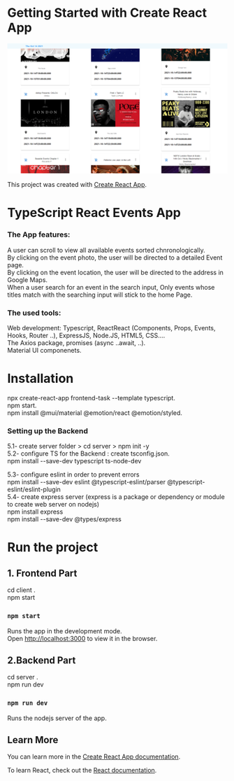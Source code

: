 # Getting Started with Create React App
![Alt text](image.png)

This project was created with [Create React App](https://github.com/facebook/create-react-app).

# TypeScript React Events App 
### The App features: 
A user can scroll to view all available events sorted chnronologically.\
By clicking on the event photo, the user will be directed to a detailed Event page.\
By clicking on the event location, the user will be directed to the address in Google Maps.\
When a user search for an event in the search input, Only events whose titles match with the searching input will stick to the home Page.
### The used tools: 
Web development: Typescript, ReactReact (Components, Props, Events, Hooks, Router ..), ExpressJS, Node.JS, HTML5, CSS....\
The Axios package, promises (async ..await, ..).\
Material UI componenets.
# Installation
npx create-react-app frontend-task --template typescript.\
npm start.\
npm install @mui/material @emotion/react @emotion/styled.
 
### Setting up the Backend

  5.1- create server folder > cd server > npm init -y\
  5.2-  configure TS for the Backend : create tsconfig.json.\
 npm install --save-dev typescript ts-node-dev

  5.3- configure eslint in order to prevent errors \
  npm install --save-dev eslint @typescript-eslint/parser @typescript-eslint/eslint-plugin\
  5.4- create express server (express is a package or dependency or module to create web server on nodejs)\
npm install express\
npm install --save-dev @types/express
  

# Run the project
## 1. Frontend Part
cd client .\
npm start
### `npm start`

Runs the app in the development mode.\
Open [http://localhost:3000](http://localhost:3001) to view it in the browser.

##  2.Backend Part
cd server .\
npm run dev
### `npm run dev`
Runs the nodejs server of the app.

## Learn More

You can learn more in the [Create React App documentation](https://facebook.github.io/create-react-app/docs/getting-started).

To learn React, check out the [React documentation](https://reactjs.org/).

